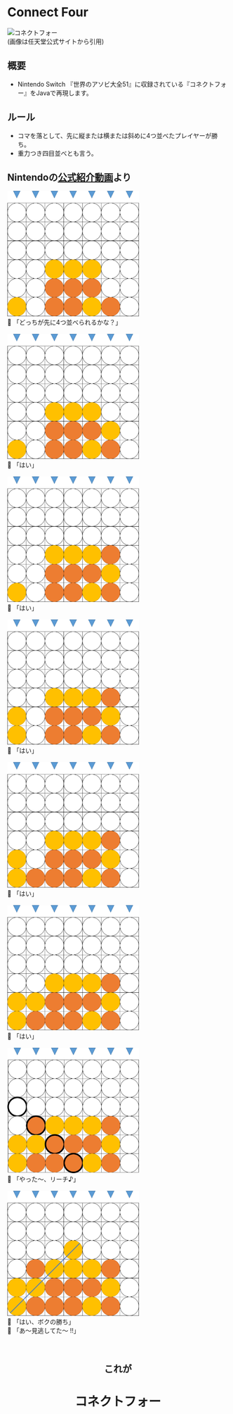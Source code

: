 # Connect Four
![コネクトフォー](https://www.nintendo.co.jp/switch/as7ta/games/img/games/connectfour.jpg)
<br/>
(画像は任天堂公式サイトから引用)  

## 概要
- Nintendo Switch 『世界のアソビ大全51』に収録されている『コネクトフォー』をJavaで再現します。

## ルール
- コマを落として、先に縦または横または斜めに4つ並べたプレイヤーが勝ち。
- 重力つき四目並べとも言う。

## Nintendoの[公式紹介動画](https://www.youtube.com/watch?v=n4mNFfT2uhs&)より
<img src="./img/introduction/1.png" alt="1" width="300px"><br>
:boy: 「どっちが先に4つ並べられるかな？」  
<br/>
<img src="./img/introduction/2.png" alt="2" width="300px"><br>
:boy: 「はい」  
<br/>
<img src="./img/introduction/3.png" alt="3" width="300px"><br>
:girl: 「はい」  
<br/>
<img src="./img/introduction/4.png" alt="4" width="300px"><br>
:boy: 「はい」  
<br/>
<img src="./img/introduction/5.png" alt="5" width="300px"><br>
:girl: 「はい」  
<br/>
<img src="./img/introduction/6.png" alt="6" width="300px"><br>
:boy: 「はい」  
<br/>
<img src="./img/introduction/8.png" alt="7" width="300px"><br>
:girl: 「やった～、リーチ♪」  
<br/>
<img src="./img/introduction/9.png" alt="8" width="300px"><br>
:boy: 「はい、ボクの勝ち」  
:girl: 「あ～見逃してた～ !!」 
  
  
<br>
<div align="center">
<h2>これが</h2>
<h1><p>コネクトフォー</h1>
</div>
